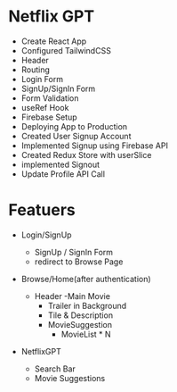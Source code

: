 # Netflix GPT

- Create React App
- Configured TailwindCSS
- Header
- Routing
- Login Form
- SignUp/SignIn Form
- Form Validation
- useRef Hook
- Firebase Setup
- Deploying App to Production
- Created User Signup Account
- Implemented Signup using Firebase API
- Created Redux Store with userSlice
- implemented Signout 
- Update Profile API Call

# Featuers

- Login/SignUp
    - SignUp / SignIn Form
    - redirect to Browse Page
- Browse/Home(after authentication)
    - Header
    -Main Movie
        - Trailer in Background
        - Tile & Description
        - MovieSuggestion 
            - MovieList * N

- NetflixGPT
    - Search Bar
    - Movie Suggestions